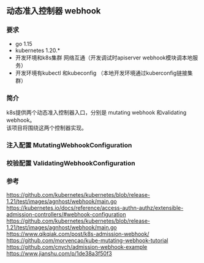 ## 动态准入控制器 webhook

### 要求
* go 1.15
* kubernetes 1.20.*
* 开发环境和k8s集群 网络互通（开发调试时apiserver webhook模块调本地服务）
* 开发环境有kubectl 和kubeconfig （本地开发环境通过kuberconfig链接集群）


### 简介
k8s提供两个动态准入控制器入口，分别是 mutating webhook 和validating webhook。  
该项目将围绕这两个控制器实现。

### 注入配置 MutatingWebhookConfiguration
### 校验配置 ValidatingWebhookConfiguration





### 参考
https://github.com/kubernetes/kubernetes/blob/release-1.21/test/images/agnhost/webhook/main.go
https://kubernetes.io/docs/reference/access-authn-authz/extensible-admission-controllers/#webhook-configuration
https://github.com/kubernetes/kubernetes/blob/release-1.21/test/images/agnhost/webhook/main.go
https://www.qikqiak.com/post/k8s-admission-webhook/
https://github.com/morvencao/kube-mutating-webhook-tutorial
https://github.com/cnych/admission-webhook-example
https://www.jianshu.com/p/1de38a3f50f3